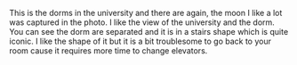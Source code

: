 This is the dorms in the university and there are again, the moon I like a lot was captured in the photo. I like the view of the university and the dorm. You can see the dorm are separated and it is in a stairs shape which is quite iconic. I like the shape of it but it is a bit troublesome to go back to your room cause it requires more time to change elevators.